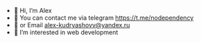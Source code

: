 - 👋 Hi, I’m Alex
- 📱 You can contact me via telegram https://t.me/nodependency
- 📧 or Email alex-kudryashovv@yandex.ru
- 👀 I’m interested in web development
